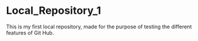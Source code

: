 # Local_Repository_1
This is my first local repository, made for the purpose of testing the different features of Git Hub.
